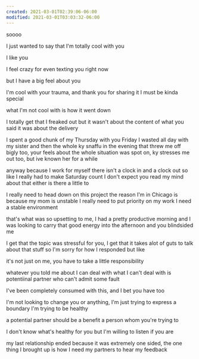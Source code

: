 ```yaml
---
created: 2021-03-01T02:39:06-06:00
modified: 2021-03-01T03:03:32-06:00
---
```


soooo

I just wanted to say that I'm totally cool with you

I like you 

I feel crazy for even texting you right now

but I have a big feel about you

I'm cool with your trauma, and thank you for sharing it
I must be kinda special

what I'm not cool with is how it went down

I totally get that I freaked out
but it wasn't about the content of what you said
it was about the delivery 

I spent a good chunk of my Thursday with you 
Friday I wasted all day with my sister and then the whole ky snaffu in the evening
that threw me off bigly too, your feels about the whole situation was spot on, ky stresses me out too,
but ive known her for a while

anyway because I work for myself there isn't a clock in and a clock out
so like I really had to make Saturday count
I don't expect you read my mind about that either
is there a little to 

I really need to head down on this project
the reason I'm in Chicago is because my mom is unstable
I really need to put priority on my work
I need a stable environment

that's what was so upsetting to me,
I had a pretty productive morning and I was looking to carry that good energy into the afternoon and you blindsided me

I get that the topic was stressful for you,
I get that it takes alot of guts to talk about that stuff
so I'm sorry for how I responded 
but like

it's not just on me, 
you have to take a little responsibility

whatever you told me about I can deal with 
what I can't deal with is potentiinal partner who can't admit some fault

I've been completely consumed with this,
and I bet you have too

I'm not looking to change you or anything,
I'm just trying to express a boundary
I'm trying to be healthy 

a potential partner should be a benefit 
a person whom you're trying to 

I don't know what's healthy for you but I'm willing to listen if you are


my last relationship ended because it was extremely one sided,
the one thing I brought up is how I need my partners to hear my feedback